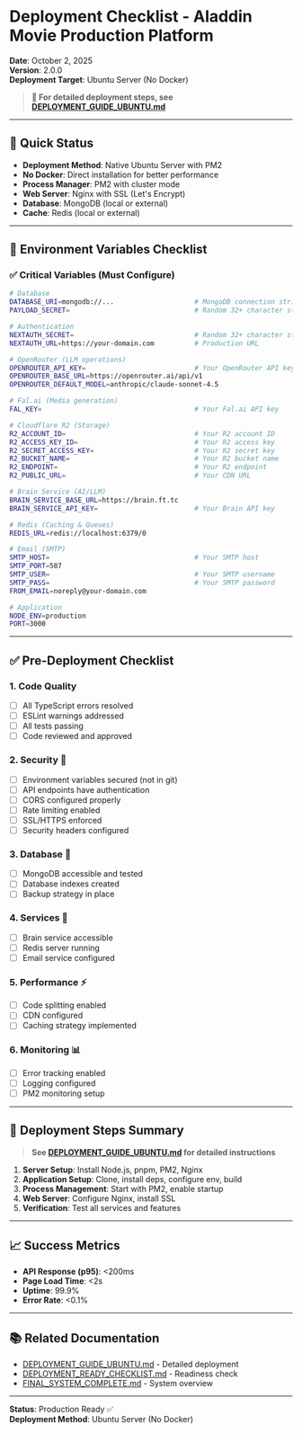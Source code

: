 # Deployment Checklist - Aladdin Movie Production Platform

**Date**: October 2, 2025  
**Version**: 2.0.0  
**Deployment Target**: Ubuntu Server (No Docker)

> **📘 For detailed deployment steps, see [DEPLOYMENT_GUIDE_UBUNTU.md](./DEPLOYMENT_GUIDE_UBUNTU.md)**

---

## 🎯 Quick Status

- **Deployment Method**: Native Ubuntu Server with PM2
- **No Docker**: Direct installation for better performance
- **Process Manager**: PM2 with cluster mode
- **Web Server**: Nginx with SSL (Let's Encrypt)
- **Database**: MongoDB (local or external)
- **Cache**: Redis (local or external)

---

## 🔐 Environment Variables Checklist

### ✅ Critical Variables (Must Configure)

```bash
# Database
DATABASE_URI=mongodb://...                    # MongoDB connection string  
PAYLOAD_SECRET=                               # Random 32+ character string

# Authentication
NEXTAUTH_SECRET=                              # Random 32+ character string
NEXTAUTH_URL=https://your-domain.com          # Production URL

# OpenRouter (LLM operations)
OPENROUTER_API_KEY=                           # Your OpenRouter API key
OPENROUTER_BASE_URL=https://openrouter.ai/api/v1
OPENROUTER_DEFAULT_MODEL=anthropic/claude-sonnet-4.5

# Fal.ai (Media generation)
FAL_KEY=                                      # Your Fal.ai API key

# Cloudflare R2 (Storage)
R2_ACCOUNT_ID=                                # Your R2 account ID
R2_ACCESS_KEY_ID=                             # Your R2 access key
R2_SECRET_ACCESS_KEY=                         # Your R2 secret key
R2_BUCKET_NAME=                               # Your R2 bucket name
R2_ENDPOINT=                                  # Your R2 endpoint
R2_PUBLIC_URL=                                # Your CDN URL

# Brain Service (AI/LLM)
BRAIN_SERVICE_BASE_URL=https://brain.ft.tc
BRAIN_SERVICE_API_KEY=                        # Your Brain API key

# Redis (Caching & Queues)
REDIS_URL=redis://localhost:6379/0

# Email (SMTP)
SMTP_HOST=                                    # Your SMTP host
SMTP_PORT=587
SMTP_USER=                                    # Your SMTP username
SMTP_PASS=                                    # Your SMTP password
FROM_EMAIL=noreply@your-domain.com

# Application
NODE_ENV=production
PORT=3000
```

---

## ✅ Pre-Deployment Checklist

### 1. Code Quality
- [ ] All TypeScript errors resolved
- [ ] ESLint warnings addressed
- [ ] All tests passing
- [ ] Code reviewed and approved

### 2. Security 🔐
- [ ] Environment variables secured (not in git)
- [ ] API endpoints have authentication
- [ ] CORS configured properly
- [ ] Rate limiting enabled
- [ ] SSL/HTTPS enforced
- [ ] Security headers configured

### 3. Database 💾
- [ ] MongoDB accessible and tested
- [ ] Database indexes created
- [ ] Backup strategy in place

### 4. Services 🚀
- [ ] Brain service accessible
- [ ] Redis server running
- [ ] Email service configured

### 5. Performance ⚡
- [ ] Code splitting enabled
- [ ] CDN configured
- [ ] Caching strategy implemented

### 6. Monitoring 📊
- [ ] Error tracking enabled
- [ ] Logging configured
- [ ] PM2 monitoring setup

---

## 🚀 Deployment Steps Summary

> **See [DEPLOYMENT_GUIDE_UBUNTU.md](./DEPLOYMENT_GUIDE_UBUNTU.md) for detailed instructions**

1. **Server Setup**: Install Node.js, pnpm, PM2, Nginx
2. **Application Setup**: Clone, install deps, configure env, build
3. **Process Management**: Start with PM2, enable startup
4. **Web Server**: Configure Nginx, install SSL
5. **Verification**: Test all services and features

---

## 📈 Success Metrics

- **API Response (p95)**: <200ms
- **Page Load Time**: <2s
- **Uptime**: 99.9%
- **Error Rate**: <0.1%

---

## 📚 Related Documentation

- [DEPLOYMENT_GUIDE_UBUNTU.md](./DEPLOYMENT_GUIDE_UBUNTU.md) - Detailed deployment
- [DEPLOYMENT_READY_CHECKLIST.md](./DEPLOYMENT_READY_CHECKLIST.md) - Readiness check
- [FINAL_SYSTEM_COMPLETE.md](./FINAL_SYSTEM_COMPLETE.md) - System overview

---

**Status**: Production Ready ✅  
**Deployment Method**: Ubuntu Server (No Docker)
